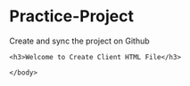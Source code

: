 # Practice-Project
Create and sync the project on Github
<!DOCKTYPE html>
<html>
	<body>
	
	<h3>Welcome to Create Client HTML File</h3>
	
	</body>
</html>
